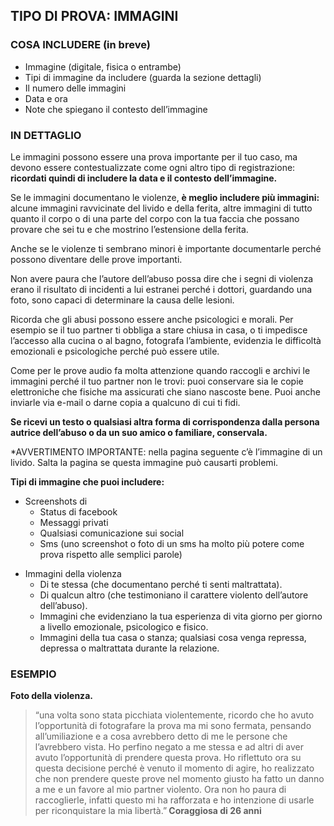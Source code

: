 <h2>TIPO DI PROVA: IMMAGINI</h2>
<h3>COSA INCLUDERE (in breve)</h3>
<ul>
    <li>Immagine (digitale, fisica o entrambe)</li>
    <li>Tipi di immagine da includere (guarda la sezione dettagli)</li>
    <li>Il numero delle immagini</li>
    <li>Data e ora</li>
    <li>Note che spiegano il contesto dell’immagine</li>
</ul>
<h3>IN DETTAGLIO</h3>
<p>Le immagini possono essere una prova importante per il tuo caso, ma devono essere contestualizzate come ogni altro tipo di registrazione: <strong>ricordati quindi di includere la data e il contesto dell’immagine.</strong></p>
<p>Se le immagini documentano le violenze, <strong>è meglio includere più immagini:</strong> alcune immagini ravvicinate del livido e della ferita, altre immagini di tutto quanto il corpo o di una parte del corpo con la tua faccia che possano provare che sei tu e che mostrino l’estensione della ferita.</p>
<p>Anche se le violenze ti sembrano minori è importante documentarle perché possono diventare delle prove importanti.</p>
<p>Non avere paura che l’autore dell’abuso possa dire che i segni di violenza erano il risultato di incidenti a lui estranei perché i dottori, guardando una foto, sono capaci di determinare la causa delle lesioni.</p>
<p>Ricorda che gli abusi possono essere anche psicologici e morali. Per esempio se il tuo partner ti obbliga a stare chiusa in casa, o ti impedisce l’accesso alla cucina o al bagno, fotografa l’ambiente, evidenzia le difficoltà emozionali e psicologiche perché può essere utile.</p>
<p>Come per le prove audio fa molta attenzione quando raccogli e archivi le immagini perché il tuo partner non le trovi: puoi conservare sia le copie elettroniche che fisiche ma assicurati che siano nascoste bene. Puoi anche inviarle via e-mail o darne copia a qualcuno di cui ti fidi.</p>
<p><strong>Se ricevi un testo o qualsiasi altra forma di corrispondenza dalla persona autrice dell’abuso o da un suo amico o familiare, conservala.</strong></p>
<p>*AVVERTIMENTO IMPORTANTE: nella pagina seguente c’è l’immagine di un livido. Salta la pagina se questa immagine può causarti problemi.</p>
<p><strong>Tipi di immagine che puoi includere:</strong></p>
    <ul>
        <li>Screenshots di
            <ul>
                <li>Status di facebook</li>
                <li>Messaggi privati</li>
                <li>Qualsiasi comunicazione sui social</li>    
                <li>Sms (uno screenshot o foto di un sms ha molto più potere come prova rispetto alle semplici parole)</li>
            </ul>
        </li>
    </ul>
    <ul>
        <li>Immagini della violenza
            <ul>
                <li>Di te stessa (che documentano perché ti senti maltrattata).</li>
                <li>Di qualcun altro (che testimoniano il carattere violento dell’autore dell’abuso).</li>
                <li>Immagini che evidenziano la tua esperienza di vita giorno per giorno a livello emozionale, psicologico e fisico.</li>
                <li>Immagini della tua casa o stanza; qualsiasi cosa venga repressa, depressa o maltrattata durante la relazione.</li>
            </ul>
        </li>
    </ul>
<h3>ESEMPIO</h3>
<p><strong>Foto della violenza.</strong></p>
<blockquote>“una volta sono stata picchiata violentemente, ricordo che ho avuto l’opportunità di fotografare la prova ma mi sono fermata, pensando all’umiliazione e a cosa avrebbero detto di me le persone che l’avrebbero vista. Ho perfino negato a me stessa e ad altri di aver avuto l’opportunità di prendere questa prova. Ho riflettuto ora su questa decisione perché è venuto il momento di agire, ho realizzato che non prendere queste prove nel momento giusto ha fatto un danno a me e un favore al mio partner violento. Ora non ho paura di raccoglierle, infatti questo mi ha rafforzata e ho intenzione di usarle per riconquistare la mia libertà.”<strong> Coraggiosa di 26 anni</strong></blockquote>